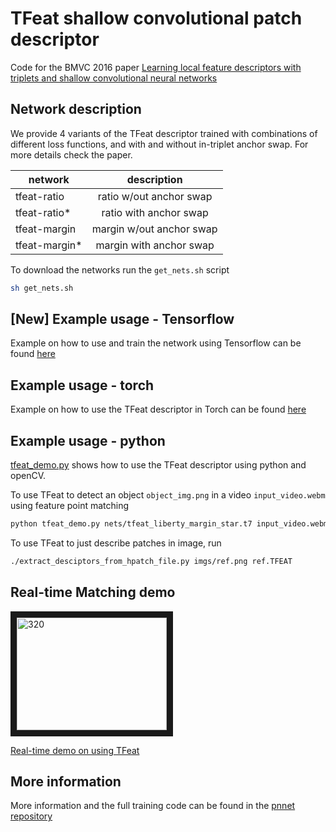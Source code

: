 # TFeat shallow convolutional patch descriptor
Code for the BMVC 2016 paper [Learning local feature descriptors with triplets and shallow convolutional neural networks](http://www.iis.ee.ic.ac.uk/~vbalnt/shallow_descr/TFeat_paper.pdf)

## Network description

We provide 4 variants of the TFeat descriptor trained with combinations of different loss functions, and with and without in-triplet anchor swap. For more details check the paper. 

| network       | description   |
| ------------- |:-------------:|
| tfeat-ratio   | ratio w/out anchor swap |
| tfeat-ratio*  | ratio with anchor swap  |
| tfeat-margin  | margin w/out anchor swap|
| tfeat-margin* | margin with anchor swap |

To download the networks run the `get_nets.sh` script 

```bash
sh get_nets.sh
```
## [New] Example usage - Tensorflow

Example on how to use and train the network using Tensorflow can be found [here](https://github.com/vbalnt/tfeat/tree/master/tensorflow)

## Example usage - torch

Example on how to use the TFeat descriptor in Torch can be found [here](https://github.com/vbalnt/pnnet/blob/master/eval.lua)

## Example usage - python
[tfeat_demo.py](tfeat_demo.py) shows how to use the TFeat descriptor using python and openCV. 

To use TFeat to detect an object `object_img.png` in a video `input_video.webm` using feature point matching
```bash
python tfeat_demo.py nets/tfeat_liberty_margin_star.t7 input_video.webm object_img.png'
```

To use TFeat to just describe patches in image, run 
```bash
./extract_desciptors_from_hpatch_file.py imgs/ref.png ref.TFEAT
```

## Real-time Matching demo
<a href="http://www.youtube.com/watch?feature=player_embedded&v=S5TGfF0HLLs
" target="_blank"><img src="http://img.youtube.com/vi/S5TGfF0HLLs/0.jpg" 
alt="320" width="240" height="180" border="10" /></a>

[Real-time demo on using TFeat](https://www.youtube.com/watch?v=S5TGfF0HLLs)

## More information
More information and the full training code can be found in the [pnnet repository](https://github.com/vbalnt/pnnet)
